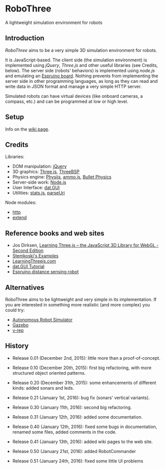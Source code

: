 # RoboThree

A lightweight simulation environment for robots

## Introduction

_RoboThree_ aims to be a very simple 3D simulation environment for robots.

It is JavaScript-based. The client side (the simulation environment) is implemented using *jQuery*, *Three.js* and other useful libraries (see Credits, below).
The server side (robots' behaviors) is implemented using *node.js* and emulating an [Espruino board](http://www.espruino.com/). Nothing prevents from implementing the server side in other programming languages, as long as they can read and write data in JSON format and manage a very simple HTTP server.

Simulated robots can have virtual devices (like onboard cameras, a compass, etc.) and can be programmed at low or high level.

## Setup

Info on the [wiki page](https://github.com/loristissino/RoboThree/wiki/Setup).

## Credits

Libraries:

* DOM manipulation: [jQuery](https://jquery.com/)
* 3D graphics: [Three.js](http://threejs.org/), [ThreeBSP](https://github.com/sshirokov/ThreeBSP)
* Physics engine: [Physijs](http://chandlerprall.github.io/Physijs/), [ammo.js](https://github.com/kripken/ammo.js/), [Bullet Physics](http://www.bulletphysics.org/)
* Server-side work: [Node.js](https://nodejs.org/en/)
* User Interface: [dat.GUI](https://code.google.com/p/dat-gui/)
* Utilities: [stats.js](http://github.com/mrdoob/stats.js), [parseUri](http://blog.stevenlevithan.com/archives/parseuri)

Node modules:

* [http](https://www.npmjs.com/package/http)
* [extend](https://www.npmjs.com/package/extend)

## Reference books and web sites

* Jos Dirksen, [Learning Three.js – the JavaScript 3D Library for WebGL - Second Edition](https://www.packtpub.com/web-development/learning-threejs-javascript-3d-library-webgl-second-edition)
* [Stemkoski's Examples](http://stemkoski.github.io/Three.js/)
* [LearningThreejs.com](http://learningthreejs.com/)
* [dat.GUI Tutorial](http://workshop.chromeexperiments.com/examples/gui/#1--Basic-Usage)
* [Espruino distance sensing robot](http://www.espruino.com/distance_sensing_robot)

## Alternatives

RoboThree aims to be lightweight and very simple in its implementation. If you are interested in something
more realistic (and more complex) you could try:

* [Autonomous Robot Simulator](http://sourceforge.net/projects/arsproject/)
* [Gazebo](http://gazebosim.org/)
* [v-rep](http://www.coppeliarobotics.com/downloads.html)

## History

* Release 0.01 (December 2nd, 2015): little more than a proof-of-concept.

* Release 0.10 (December 20th, 2015): first big refactoring, with more structured object oriented patterns.

* Release 0.20 (December 31th, 2015): some enhancements of different kinds: added sonars and leds.

* Release 0.21 (January 1st, 2016): bug fix (sonars' vertical variants).

* Release 0.30 (January 11th, 2016): second big refactoring.

* Release 0.31 (January 12th, 2016): added some documentation.

* Release 0.40 (January 12th, 2016): fixed some bugs in documentation, renamed some files, added comments in the code.

* Release 0.41 (January 13th, 2016): added wiki pages to the web site.

* Release 0.50 (January 21st, 2016): added RobotCommander

* Release 0.51 (January 24th, 2016): fixed some little UI problems

